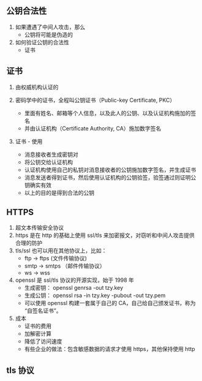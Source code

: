## 公钥合法性

1. 如果遭遇了中间人攻击，那么
   * 公钥将可能是伪造的
2. 如何验证公钥的合法性
   * 证书

## 证书

1. 由权威机构认证的

2. 密码学中的证书，全程叫公钥证书（Public-key Certificate, PKC）
   * 里面有姓名、邮箱等个人信息，以及此人的公钥、以及认证机构施加的签名
   * 并由认证机构（Certificate Authority, CA）施加数字签名

3. 证书 - 使用
   * 消息接收者生成密钥对
   * 将公钥交给认证机构
   * 认证机构使用自己的私钥对消息接收者的公钥施加数字签名，并生成证书
   * 消息发送者得到证书，然后使用认证机构的公钥验签，验签通过则证明公钥确实有效
   * 以上的目的是得到合法的公钥

## HTTPS

1. 超文本传输安全协议
2. https 是在 http 的基础上使用 ssl/tls 来加密报文，对窃听和中间人攻击提供合理的防护
3. tls/ssl 也可以用在其他协议上，比如：
   * ftp -> ftps (文件传输协议)
   * smtp -> smtps （邮件传输协议）
   * ws -> wss
4. openssl 是 ssl/tls 协议的开源实现，始于 1998 年
   * 生成密钥： openssl genrsa -out tzy.key
   * 生成公钥： openssl rsa -in tzy.key -pubout -out tzy.pem
   * 可以使用 openssl 构建一套属于自己的 CA，自己给自己颁发证书，称为 “自签名证书”。
5. 成本
   * 证书的费用
   * 加解密计算
   * 降低了访问速度
   * 有些企业的做法：包含敏感数据的请求才使用 https，其他保持使用 http

## tls 协议

